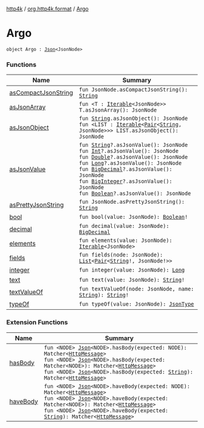 [http4k](../../index.md) / [org.http4k.format](../index.md) / [Argo](./index.md)

# Argo

`object Argo : `[`Json`](../-json/index.md)`<JsonNode>`

### Functions

| Name | Summary |
|---|---|
| [asCompactJsonString](as-compact-json-string.md) | `fun JsonNode.asCompactJsonString(): `[`String`](https://kotlinlang.org/api/latest/jvm/stdlib/kotlin/-string/index.html) |
| [asJsonArray](as-json-array.md) | `fun <T : `[`Iterable`](https://kotlinlang.org/api/latest/jvm/stdlib/kotlin.collections/-iterable/index.html)`<JsonNode>> T.asJsonArray(): JsonNode` |
| [asJsonObject](as-json-object.md) | `fun `[`String`](https://kotlinlang.org/api/latest/jvm/stdlib/kotlin/-string/index.html)`.asJsonObject(): JsonNode`<br>`fun <LIST : `[`Iterable`](https://kotlinlang.org/api/latest/jvm/stdlib/kotlin.collections/-iterable/index.html)`<`[`Pair`](https://kotlinlang.org/api/latest/jvm/stdlib/kotlin/-pair/index.html)`<`[`String`](https://kotlinlang.org/api/latest/jvm/stdlib/kotlin/-string/index.html)`, JsonNode>>> LIST.asJsonObject(): JsonNode` |
| [asJsonValue](as-json-value.md) | `fun `[`String`](https://kotlinlang.org/api/latest/jvm/stdlib/kotlin/-string/index.html)`?.asJsonValue(): JsonNode`<br>`fun `[`Int`](https://kotlinlang.org/api/latest/jvm/stdlib/kotlin/-int/index.html)`?.asJsonValue(): JsonNode`<br>`fun `[`Double`](https://kotlinlang.org/api/latest/jvm/stdlib/kotlin/-double/index.html)`?.asJsonValue(): JsonNode`<br>`fun `[`Long`](https://kotlinlang.org/api/latest/jvm/stdlib/kotlin/-long/index.html)`?.asJsonValue(): JsonNode`<br>`fun `[`BigDecimal`](https://docs.oracle.com/javase/9/docs/api/java/math/BigDecimal.html)`?.asJsonValue(): JsonNode`<br>`fun `[`BigInteger`](https://docs.oracle.com/javase/9/docs/api/java/math/BigInteger.html)`?.asJsonValue(): JsonNode`<br>`fun `[`Boolean`](https://kotlinlang.org/api/latest/jvm/stdlib/kotlin/-boolean/index.html)`?.asJsonValue(): JsonNode` |
| [asPrettyJsonString](as-pretty-json-string.md) | `fun JsonNode.asPrettyJsonString(): `[`String`](https://kotlinlang.org/api/latest/jvm/stdlib/kotlin/-string/index.html) |
| [bool](bool.md) | `fun bool(value: JsonNode): `[`Boolean`](https://kotlinlang.org/api/latest/jvm/stdlib/kotlin/-boolean/index.html)`!` |
| [decimal](decimal.md) | `fun decimal(value: JsonNode): `[`BigDecimal`](https://docs.oracle.com/javase/9/docs/api/java/math/BigDecimal.html) |
| [elements](elements.md) | `fun elements(value: JsonNode): `[`Iterable`](https://kotlinlang.org/api/latest/jvm/stdlib/kotlin.collections/-iterable/index.html)`<JsonNode>` |
| [fields](fields.md) | `fun fields(node: JsonNode): `[`List`](https://kotlinlang.org/api/latest/jvm/stdlib/kotlin.collections/-list/index.html)`<`[`Pair`](https://kotlinlang.org/api/latest/jvm/stdlib/kotlin/-pair/index.html)`<`[`String`](https://kotlinlang.org/api/latest/jvm/stdlib/kotlin/-string/index.html)`!, JsonNode!>>` |
| [integer](integer.md) | `fun integer(value: JsonNode): `[`Long`](https://kotlinlang.org/api/latest/jvm/stdlib/kotlin/-long/index.html) |
| [text](text.md) | `fun text(value: JsonNode): `[`String`](https://kotlinlang.org/api/latest/jvm/stdlib/kotlin/-string/index.html)`!` |
| [textValueOf](text-value-of.md) | `fun textValueOf(node: JsonNode, name: `[`String`](https://kotlinlang.org/api/latest/jvm/stdlib/kotlin/-string/index.html)`): `[`String`](https://kotlinlang.org/api/latest/jvm/stdlib/kotlin/-string/index.html)`!` |
| [typeOf](type-of.md) | `fun typeOf(value: JsonNode): `[`JsonType`](../-json-type/index.md) |

### Extension Functions

| Name | Summary |
|---|---|
| [hasBody](../../org.http4k.hamkrest/has-body.md) | `fun <NODE> `[`Json`](../-json/index.md)`<NODE>.hasBody(expected: NODE): Matcher<`[`HttpMessage`](../../org.http4k.core/-http-message/index.md)`>`<br>`fun <NODE> `[`Json`](../-json/index.md)`<NODE>.hasBody(expected: Matcher<NODE>): Matcher<`[`HttpMessage`](../../org.http4k.core/-http-message/index.md)`>`<br>`fun <NODE> `[`Json`](../-json/index.md)`<NODE>.hasBody(expected: `[`String`](https://kotlinlang.org/api/latest/jvm/stdlib/kotlin/-string/index.html)`): Matcher<`[`HttpMessage`](../../org.http4k.core/-http-message/index.md)`>` |
| [haveBody](../../org.http4k.kotest/have-body.md) | `fun <NODE> `[`Json`](../-json/index.md)`<NODE>.haveBody(expected: NODE): Matcher<`[`HttpMessage`](../../org.http4k.core/-http-message/index.md)`>`<br>`fun <NODE> `[`Json`](../-json/index.md)`<NODE>.haveBody(expected: Matcher<NODE>): Matcher<`[`HttpMessage`](../../org.http4k.core/-http-message/index.md)`>`<br>`fun <NODE> `[`Json`](../-json/index.md)`<NODE>.haveBody(expected: `[`String`](https://kotlinlang.org/api/latest/jvm/stdlib/kotlin/-string/index.html)`): Matcher<`[`HttpMessage`](../../org.http4k.core/-http-message/index.md)`>` |
